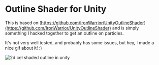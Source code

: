 # Outline Shader for Unity
This is based on [https://github.com/IronWarrior/UnityOutlineShader](https://github.com/IronWarrior/UnityOutlineShader) and is simply something I hacked together to get an outline on particles.

It's not very well tested, and probably has some issues, but hey, I made a nice gif about it! :)

![2d cel shaded outline in unity](https://bluegoogames.com/wp-content/uploads/2019/09/smoke_outline.gif "2D Cel Shaded Outline in Unity")

